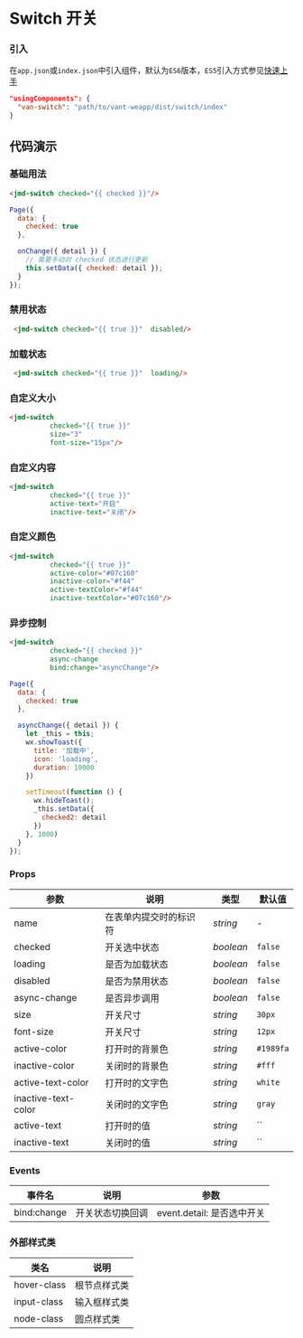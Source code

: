 # Switch 开关

### 引入

在`app.json`或`index.json`中引入组件，默认为`ES6`版本，`ES5`引入方式参见[快速上手](#/quickstart)

```json
"usingComponents": {
  "van-switch": "path/to/vant-weapp/dist/switch/index"
}
```

## 代码演示

### 基础用法

```html
<jmd-switch checked="{{ checked }}"/>
```

```javascript
Page({
  data: {
    checked: true
  },

  onChange({ detail }) {
    // 需要手动对 checked 状态进行更新
    this.setData({ checked: detail });
  }
});
```

### 禁用状态

```html
 <jmd-switch checked="{{ true }}"  disabled/>
```

### 加载状态

```html
 <jmd-switch checked="{{ true }}"  loading/>
```

### 自定义大小

```html
<jmd-switch 
          checked="{{ true }}" 
          size="3"
          font-size="15px"/>
```
### 自定义内容

```html
<jmd-switch 
          checked="{{ true }}" 
          active-text="开启"
          inactive-text="关闭"/>
```

### 自定义颜色

```html
<jmd-switch
          checked="{{ true }}" 
          active-color="#07c160"
          inactive-color="#f44"
          active-textColor="#f44"
          inactive-textColor="#07c160"/>
```

### 异步控制

```html
<jmd-switch
          checked="{{ checked }}" 
          async-change
          bind:change="asyncChange"/>
```

```js
Page({
  data: {
    checked: true
  },

  asyncChange({ detail }) {
    let _this = this;
    wx.showToast({
      title: '加载中',
      icon: 'loading',
      duration: 10000
    })

    setTimeout(function () {
      wx.hideToast();
      _this.setData({
        checked2: detail
      })
    }, 1000)
  }
});
```

### Props

| 参数 | 说明 | 类型 | 默认值 |
|-----------|-----------|-----------|-------------|
| name | 在表单内提交时的标识符 | *string* | - |
| checked | 开关选中状态 | *boolean*  | `false` |
| loading | 是否为加载状态 | *boolean* | `false` |
| disabled | 是否为禁用状态 | *boolean* | `false` |
| async-change | 是否异步调用 | *boolean* | `false` |
| size | 开关尺寸 | *string* | `30px` |
| font-size | 开关尺寸 | *string* | `12px` |
| active-color | 打开时的背景色 | *string* | `#1989fa` |
| inactive-color | 关闭时的背景色 | *string* | `#fff` |
| active-text-color | 打开时的文字色 | *string* | `white` |
| inactive-text-color | 关闭时的文字色 | *string* | `gray` |
| active-text | 打开时的值 | *string*  | `` |
| inactive-text | 关闭时的值 | *string* | `` |

### Events

| 事件名 | 说明 | 参数 |
|-----------|-----------|-----------|
| bind:change | 开关状态切换回调 | event.detail: 是否选中开关 |

### 外部样式类

| 类名 | 说明 |
|-----------|-----------|
| hover-class | 根节点样式类 |
| input-class | 输入框样式类 |
| node-class | 圆点样式类 |

